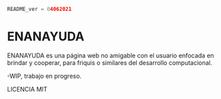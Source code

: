```python
README_ver = 04062021
```
# ENANAYUDA

ENANAYUDA es una página web no amigable con el usuario enfocada en brindar y cooperar, para friquis o similares del desarrollo computacional.

-WIP, trabajo en progreso.

LICENCIA MIT


